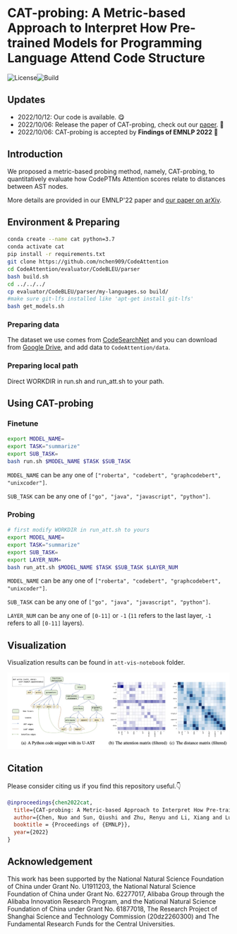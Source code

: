 # CAT-probing: A Metric-based Approach to Interpret How Pre-trained Models for Programming Language Attend Code Structure

![License](https://img.shields.io/badge/License-MIT-blue)![Build](https://img.shields.io/badge/Build-Passing-green)

## Updates

- 2022/10/12: Our code is available. 😋
- 2022/10/06: Release the paper of CAT-probing, check out our [paper](https://arxiv.org/abs/2210.04633). 👏
- 2022/10/06: CAT-probing is accepted by **Findings of EMNLP 2022** 🎉

## Introduction

We proposed a metric-based probing method, namely, CAT-probing, to quantitatively evaluate how CodePTMs Attention scores relate to distances between AST nodes.

More details are provided in our EMNLP'22 paper and [our paper on arXiv](https://arxiv.org/abs/2210.04633).

## Environment & Preparing

```bash
conda create --name cat python=3.7
conda activate cat
pip install -r requirements.txt
git clone https://github.com/nchen909/CodeAttention
cd CodeAttention/evaluator/CodeBLEU/parser
bash build.sh
cd ../../../
cp evaluator/CodeBLEU/parser/my-languages.so build/
#make sure git-lfs installed like 'apt-get install git-lfs'
bash get_models.sh
```

### Preparing data

The dataset we use comes from [CodeSearchNet](https://github.com/microsoft/CodeXGLUE/tree/main/Code-Text/code-to-text) and you can download from [Google Drive](https://drive.google.com/drive/folders/1acPGFpw8uJMCdAj7iXkd-_Vq0LjNkaW3?usp=sharing), and add data to `CodeAttention/data`.

### Preparing local path

Direct WORKDIR in run.sh and run_att.sh to your path.

## Using CAT-probing

### Finetune

```bash
export MODEL_NAME=
export TASK="summarize"
export SUB_TASK=
bash run.sh $MODEL_NAME $TASK $SUB_TASK
```

  `MODEL_NAME` can be any one of `["roberta", "codebert", "graphcodebert", "unixcoder"]`.

  `SUB_TASK` can be any one of `["go", "java", "javascript", "python"]`.

### Probing

```bash
# first modify WORKDIR in run_att.sh to yours 
export MODEL_NAME=
export TASK="summarize"
export SUB_TASK=
export LAYER_NUM=
bash run_att.sh $MODEL_NAME $TASK $SUB_TASK $LAYER_NUM
```

`MODEL_NAME` can be any one of `["roberta", "codebert", "graphcodebert", "unixcoder"]`.

`SUB_TASK` can be any one of `["go", "java", "javascript", "python"]`.

`LAYER_NUM` can be any one of `[0-11]` or `-1` (`11` refers to the last layer,  `-1` refers to all `[0-11]` layers).

## Visualization

Visualization results can be found in `att-vis-notebook` folder.

![Cat-probing](static/cat-probing-vis.jpg)

## Citation

Please consider citing us if you find this repository useful.👇

```bibtex
@inproceedings{chen2022cat,
  title={CAT-probing: A Metric-based Approach to Interpret How Pre-trained Models for Programming Language Attend Code Structure},
  author={Chen, Nuo and Sun, Qiushi and Zhu, Renyu and Li, Xiang and Lu, Xuesong and Gao, Ming},
  booktitle = {Proceedings of {EMNLP}},
  year={2022}
}
```

## Acknowledgement

This work has been supported by the National Natural Science Foundation of China under Grant No. U1911203, the National Natural Science Foundation of China under Grant No. 62277017, Alibaba Group through the Alibaba Innovation Research Program, and the National Natural Science Foundation of China under Grant No. 61877018, The Research Project of Shanghai Science and Technology Commission (20dz2260300) and The Fundamental Research Funds for the Central Universities.
